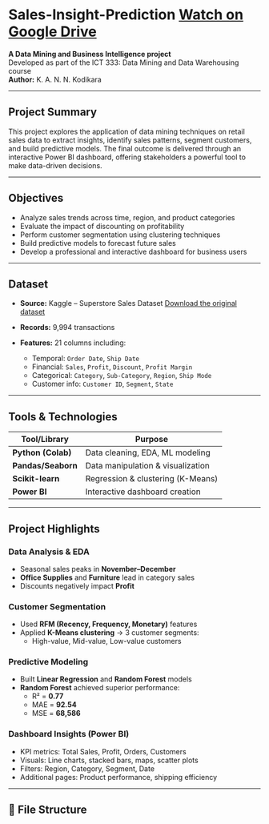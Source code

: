 # Sales-Insight-Prediction  [Watch on Google Drive](https://drive.google.com/file/d/1Yyu3axN7M86ODDZdwHeKAuPi0AvUvlpd/view?usp=sharing)


**A Data Mining and Business Intelligence project**  
Developed as part of the ICT 333: Data Mining and Data Warehousing course  
**Author:** K. A. N. N. Kodikara

---

## Project Summary

This project explores the application of data mining techniques on retail sales data to extract insights, identify sales patterns, segment customers, and build predictive models. The final outcome is delivered through an interactive Power BI dashboard, offering stakeholders a powerful tool to make data-driven decisions.

---

## Objectives

- Analyze sales trends across time, region, and product categories  
- Evaluate the impact of discounting on profitability  
- Perform customer segmentation using clustering techniques  
- Build predictive models to forecast future sales 
- Develop a professional and interactive dashboard for business users

---

## Dataset

- **Source:** Kaggle – Superstore Sales Dataset [Download the original dataset](https://www.kaggle.com/datasets/vivek468/superstore-dataset-final)

- **Records:** 9,994 transactions  
- **Features:** 21 columns including:
  - Temporal: `Order Date`, `Ship Date`
  - Financial: `Sales`, `Profit`, `Discount`, `Profit Margin`
  - Categorical: `Category`, `Sub-Category`, `Region`, `Ship Mode`
  - Customer info: `Customer ID`, `Segment`, `State`

---

## Tools & Technologies

| Tool/Library       | Purpose                            |
|--------------------|------------------------------------|
| **Python (Colab)** | Data cleaning, EDA, ML modeling    |
| **Pandas/Seaborn** | Data manipulation & visualization  |
| **Scikit-learn**   | Regression & clustering (K-Means)  |
| **Power BI**       | Interactive dashboard creation     |

---

## Project Highlights

### Data Analysis & EDA
- Seasonal sales peaks in **November–December**
- **Office Supplies** and **Furniture** lead in category sales
- Discounts negatively impact **Profit**

### Customer Segmentation
- Used **RFM (Recency, Frequency, Monetary)** features
- Applied **K-Means clustering** → 3 customer segments:
  - High-value, Mid-value, Low-value customers

### Predictive Modeling
- Built **Linear Regression** and **Random Forest** models  
- **Random Forest** achieved superior performance:
  - R² = **0.77**
  - MAE = **92.54**
  - MSE = **68,586**

### Dashboard Insights (Power BI)
- KPI metrics: Total Sales, Profit, Orders, Customers
- Visuals: Line charts, stacked bars, maps, scatter plots
- Filters: Region, Category, Segment, Date
- Additional pages: Product performance, shipping efficiency

---

## 📂 File Structure


